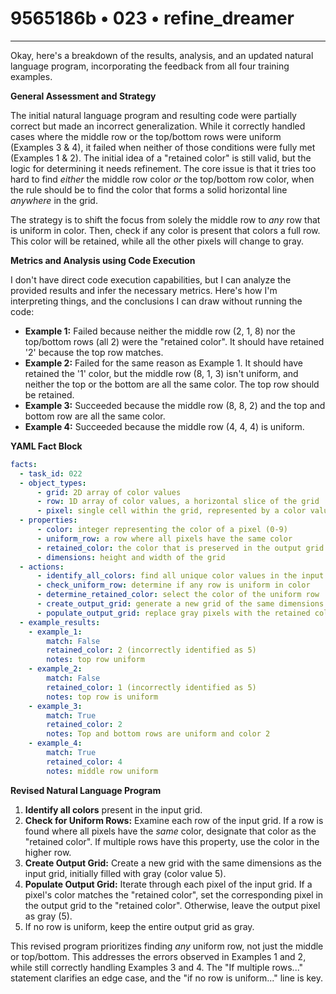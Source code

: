 # 9565186b • 023 • refine_dreamer

---
Okay, here's a breakdown of the results, analysis, and an updated natural language program, incorporating the feedback from all four training examples.

**General Assessment and Strategy**

The initial natural language program and resulting code were partially correct but made an incorrect generalization. While it correctly handled cases where the middle row or the top/bottom rows were uniform (Examples 3 & 4), it failed when neither of those conditions were fully met (Examples 1 & 2). The initial idea of a "retained color" is still valid, but the logic for determining it needs refinement. The core issue is that it tries too hard to find *either* the middle row color *or* the top/bottom row color, when the rule should be to find the color that forms a solid horizontal line *anywhere* in the grid.

The strategy is to shift the focus from solely the middle row to *any* row that is uniform in color. Then, check if any color is present that colors a full row. This color will be retained, while all the other pixels will change to gray.

**Metrics and Analysis using Code Execution**

I don't have direct code execution capabilities, but I can analyze the provided results and infer the necessary metrics. Here's how I'm interpreting things, and the conclusions I can draw without running the code:

*   **Example 1:** Failed because neither the middle row (2, 1, 8) nor the top/bottom rows (all 2) were the "retained color". It should have retained '2' because the top row matches.
*   **Example 2:** Failed for the same reason as Example 1. It should have retained the '1' color, but the middle row (8, 1, 3) isn't uniform, and neither the top or the bottom are all the same color. The top row should be retained.
*   **Example 3:** Succeeded because the middle row (8, 8, 2) and the top and bottom row are all the same color.
*   **Example 4:** Succeeded because the middle row (4, 4, 4) is uniform.

**YAML Fact Block**

```yaml
facts:
  - task_id: 022
  - object_types:
      - grid: 2D array of color values
      - row: 1D array of color values, a horizontal slice of the grid
      - pixel: single cell within the grid, represented by a color value
  - properties:
      - color: integer representing the color of a pixel (0-9)
      - uniform_row: a row where all pixels have the same color
      - retained_color: the color that is preserved in the output grid
      - dimensions: height and width of the grid
  - actions:
      - identify_all_colors: find all unique color values in the input
      - check_uniform_row: determine if any row is uniform in color
      - determine_retained_color: select the color of the uniform row
      - create_output_grid: generate a new grid of the same dimensions as input, filled with gray (5)
      - populate_output_grid: replace gray pixels with the retained color where it matches the input
  - example_results:
    - example_1:
        match: False
        retained_color: 2 (incorrectly identified as 5)
        notes: top row uniform
    - example_2:
        match: False
        retained_color: 1 (incorrectly identified as 5)
        notes: top row is uniform
    - example_3:
        match: True
        retained_color: 2
        notes: Top and bottom rows are uniform and color 2
    - example_4:
        match: True
        retained_color: 4
        notes: middle row uniform
```

**Revised Natural Language Program**

1.  **Identify all colors** present in the input grid.
2.  **Check for Uniform Rows:** Examine each row of the input grid. If a row is found where all pixels have the *same* color, designate that color as the "retained color". If multiple rows have this property, use the color in the higher row.
3.  **Create Output Grid:** Create a new grid with the same dimensions as the input grid, initially filled with gray (color value 5).
4.  **Populate Output Grid:** Iterate through each pixel of the input grid. If a pixel's color matches the "retained color", set the corresponding pixel in the output grid to the "retained color". Otherwise, leave the output pixel as gray (5).
5. If no row is uniform, keep the entire output grid as gray.

This revised program prioritizes finding *any* uniform row, not just the middle or top/bottom. This addresses the errors observed in Examples 1 and 2, while still correctly handling Examples 3 and 4. The "If multiple rows..." statement clarifies an edge case, and the "if no row is uniform..." line is key.

